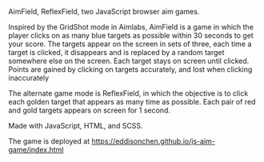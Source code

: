 AimField, ReflexField, two JavaScript browser aim games.

Inspired by the GridShot mode in Aimlabs, AimField is a game in which the player clicks on as many blue targets as possible within 30 seconds to get your score. The targets appear on the screen in sets of three, each time a target is clicked, it disappears and is replaced by a random target somewhere else on the screen. Each target stays on screen until clicked. Points are gained by clicking on targets accurately, and lost when clicking inaccurately 

The alternate game mode is ReflexField, in which the objective is to click each golden target that appears as many time as possible. Each pair of red and gold targets appears on screen for 1 second.

Made with JavaScript, HTML, and SCSS.

The game is deployed at https://eddisonchen.github.io/js-aim-game/index.html
